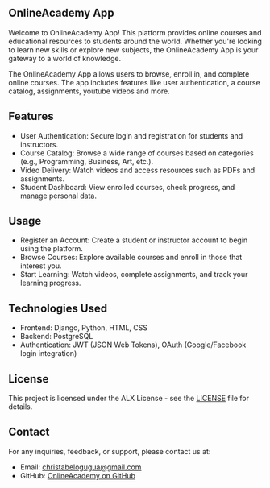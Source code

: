## OnlineAcademy App

Welcome to OnlineAcademy App! This platform provides online courses and educational resources to students around the world. Whether you're looking to learn new skills or explore new subjects, the OnlineAcademy App is your gateway to a world of knowledge.

The OnlineAcademy App allows users to browse, enroll in, and complete online courses. The app includes features like user authentication, a course catalog, assignments, youtube videos and more.

## Features
- User Authentication: Secure login and registration for students and instructors.
- Course Catalog: Browse a wide range of courses based on categories (e.g., Programming, Business, Art, etc.).
- Video Delivery: Watch videos and access resources such as PDFs and assignments.
- Student Dashboard: View enrolled courses, check progress, and manage personal data.

## Usage
- Register an Account: Create a student or instructor account to begin using the platform.
- Browse Courses: Explore available courses and enroll in those that interest you.
- Start Learning: Watch videos, complete assignments, and track your learning progress.

## Technologies Used
- Frontend: Django, Python, HTML, CSS
- Backend: PostgreSQL
- Authentication: JWT (JSON Web Tokens), OAuth (Google/Facebook login integration)

## License
This project is licensed under the ALX License - see the [LICENSE](https://github.com/Chinabel/onlineacademy-app/blob/main/LICENSE) file for details.

## Contact
For any inquiries, feedback, or support, please contact us at:
- Email: christabelogugua@gmail.com
- GitHub: [OnlineAcademy on GitHub](https://github.com/Chinabel/onlineacademy-app/tree/main)

